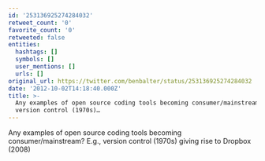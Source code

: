 ```yaml
---
id: '253136925274284032'
retweet_count: '0'
favorite_count: '0'
retweeted: false
entities:
  hashtags: []
  symbols: []
  user_mentions: []
  urls: []
original_url: https://twitter.com/benbalter/status/253136925274284032
date: '2012-10-02T14:18:40.000Z'
title: >-
  Any examples of open source coding tools becoming consumer/mainstream? E.g.,
  version control (1970s)…
---
```


Any examples of open source coding tools becoming consumer/mainstream? E.g., version control (1970s) giving rise to Dropbox (2008)